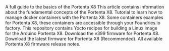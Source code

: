 <EssentialsColumn title="First Steps">
    <EssentialElement title="User Manual" type="getting-started" link="/tutorials/portenta-x8/user-manual">
        A full guide to the basics of the Portenta X8
    </EssentialElement>
    <EssentialElement link="https://docs.arduino.cc/tutorials/portenta-x8/x8-fundamentals" title="Fundamentals of Portenta X8" type="tutorial">
        This article contains information about the fundamental concepts of the Portenta X8.
    </EssentialElement>
    <EssentialElement link="https://docs.arduino.cc/tutorials/portenta-x8/docker-container" title="Containers management" type="tutorial">
        Tutorial to learn how to manage docker containers with the Portenta X8.
    </EssentialElement>
</EssentialsColumn>
    
<EssentialsColumn title="Suggested Repositories">

<EssentialElement link="https://github.com/arduino/portenta-containers/" title="Portenta X8 containers" type="article">
        Some containers examples for Portenta X8, these containers are accessible through your Foundries.io factory.
    </EssentialElement>

<EssentialElement link="https://github.com/arduino/meta-partner-arduino/" title="Meta Partner Arduino layer" type="article">
        This repository contains Yocto recipes for building a Linux image for the Arduino Portenta X8.
    </EssentialElement>

</EssentialsColumn>

<EssentialsColumn title="Firmware Images">

<EssentialElement link="https://downloads.arduino.cc/portentax8image/399.tar.gz" title="v399 Firmware Version" type="library">
        Download the v399 firmware for Portenta X8.
    </EssentialElement>

<EssentialElement link="https://downloads.arduino.cc/portentax8image/image-latest.tar.gz" title="Latest Firmware Version" type="library">
        Download the latest firmware for Portenta X8 (Recommended).
    </EssentialElement>

<EssentialElement link="/tutorials/portenta-x8/x8-firmware-release-notes" title="Firmware Release Notes" type="library">
        All available Portenta X8 firmware release notes.
    </EssentialElement>


</EssentialsColumn>
